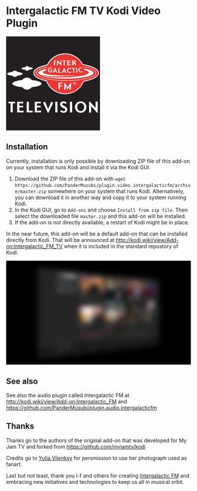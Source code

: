 Intergalactic FM TV Kodi Video Plugin
=====================================


![Intergalactic FM TV icon](icon.png?raw=true)


Installation
------------

Currently, installation is only possible by downloading ZIP file of this add-on on your system that runs Kodi and install it via the Kodi GUI.

  1. Download the ZIP file of this add-on with `wget https://github.com/PanderMusubi/plugin.video.intergalacticfm/archive/master.zip` somewhere on your system that runs Kodi. Alternatively, you can download it in another way and copy it to your system running Kodi.
  2. In the Kodi GUI, go to `Add-ons` and choose `Install from zip file`. Then select the downloaded file `master.zip` and this add-on will be installed.
  3. If the add-on is not directly available, a restart of Kodi might be in place.

In the near future, this add-on will be a default add-on that can be installed directly from Kodi. That will be announced at http://kodi.wiki/view/Add-on:Intergalactic_FM_TV when it is included in the standard repostory of Kodi.


![Intergalactic FM TV fanart](fanart.jpg?raw=true)


See also
--------

See also the audio plugin called Intergalactic FM at http://kodi.wiki/view/Add-on:Intergalactic_FM and https://github.com/PanderMusubi/plugin.audio.intergalacticfm


Thanks
------

Thanks go to the authors of the original add-on that was developed for My Jam TV and forked from https://github.com/myjamtv/kodi

Credits go to [Yulia Vilenksy](http://yuliavilensky.com) for persmission to use her photograph used as fanart.

Last but not least, thank you I-f and others for creating [Intergalactic FM](http://intergalacticfm.com) and embracing new initiatives and technologies to keep us all in musical orbit.
